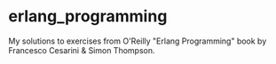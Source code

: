 erlang_programming
==================

My solutions to exercises from O'Reilly "Erlang Programming" book by Francesco Cesarini &amp; Simon Thompson.
